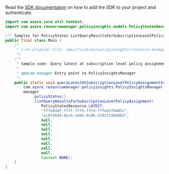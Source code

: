 Read the [SDK documentation](https://github.com/Azure/azure-sdk-for-java/blob/azure-resourcemanager-policyinsights_1.0.0-beta.2/sdk/policyinsights/azure-resourcemanager-policyinsights/README.md) on how to add the SDK to your project and authenticate.

```java
import com.azure.core.util.Context;
import com.azure.resourcemanager.policyinsights.models.PolicyStatesResource;

/** Samples for PolicyStates ListQueryResultsForSubscriptionLevelPolicyAssignment. */
public final class Main {
    /*
     * x-ms-original-file: specification/policyinsights/resource-manager/Microsoft.PolicyInsights/stable/2019-10-01/examples/PolicyStates_QuerySubscriptionLevelPolicyAssignmentScope.json
     */
    /**
     * Sample code: Query latest at subscription level policy assignment scope.
     *
     * @param manager Entry point to PolicyInsightsManager.
     */
    public static void queryLatestAtSubscriptionLevelPolicyAssignmentScope(
        com.azure.resourcemanager.policyinsights.PolicyInsightsManager manager) {
        manager
            .policyStates()
            .listQueryResultsForSubscriptionLevelPolicyAssignment(
                PolicyStatesResource.LATEST,
                "fffedd8f-ffff-fffd-fffd-fffed2f84852",
                "ec8f9645-8ecb-4abb-9c0b-5292f19d4003",
                null,
                null,
                null,
                null,
                null,
                null,
                null,
                null,
                Context.NONE);
    }
}
```
